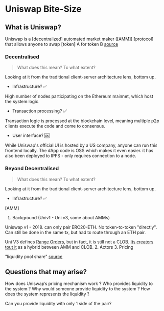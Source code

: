 # Uniswap Bite-Size



## What is Uniswap?
Uniswap is a [decentralized] automated market maker ([AMM]) [protocol] that allows anyone to swap [token] A for token B [source](https://mirror.xyz/roherrera.eth/BMg6IoBHO8fNuyvmAuSDqjWf3ur-YZEAsNyG-aA1f9Y)

### Decentralised

> What does this mean? To what extent?

Looking at it from the traditional client-server architecture lens, bottom up.

- Infrastructure? ✅

High number of nodes participating on the Ethereum mainnet, which host the system logic.

- Transaction processing? ✅

Transaction logic is processed at the blockchain level, meaning multiple p2p clients execute the code and come to consensus.

- User interface? 🆗 

While Uniswap's official UI is hosted by a US company, anyone can run this frontend locally. The dApp code is OSS which makes it even easier. it has also been deployed to IPFS - only requires connection to a node.

### Beyond Decentralised

> What does this mean? To what extent?

Looking at it from the traditional client-server architecture lens, bottom up.

- Infrastructure? ✅

[AMM]
1. Background (Univ1 - Uni v3, some about AMMs)

Uniswap v1 - 2018. can only pair ERC20-ETH. No token-to-token "directly". Can still be done in the same tx, but had to route through an ETH pair. 

Uni V3 defines [Range Orders](https://docs.uniswap.org/protocol/concepts/V3-overview/range-orders#buy-limit-orders), but in fact, it is still not a CLOB. [Its creators tout it](https://twitter.com/danrobinson/status/1504867385009852419?s=20&t=Gm0NAAlzU5Yt9huMjuSgcQ) as a hybrid between AMM and CLOB.
2. Actors
3. Pricing


"liquidity pool share" [source](https://uniswap.org/whitepaper.pdf)

## Questions that may arise?

How does Uniswap’s pricing mechanism work ?
Who provides liquidity to the system ?
Why would someone provide liquidity to the system ?
How does the system represents the liquidity ?

Can you provide liquidity with only 1 side of the pair?

